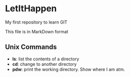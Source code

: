 # LetItHappen

My first repository to learn GIT

This file is in MarkDown format

## Unix Commands

- **ls**: list the contents of a directory
- **cd**: change to another directory
- **pdw**: print the working directory. Show where I am atm. 

